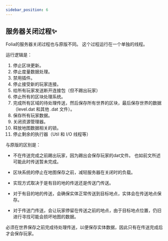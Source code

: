 ```yaml
---
sidebar_position: 6
---
```

## 服务器关闭过程✨

Folia的服务器关闭过程也与原版不同。 这个过程运行在一个单独的线程。

运行逻辑是：

1. 停止区块更新。
2. 停止度量数据处理。
3. 禁用插件。
4. 停止接受新的玩家连接。
5. 给所有玩家发送断开连接包（但不踢出玩家）
6. 停止所有的区块处理系统。
7. 完成所有区域的待处理传送，然后保存所有世界的区块，最后保存世界的数据（level.dat 和其他 .dat 文件）。
8. 保存所有玩家数据。
9. 关闭资源管理器。
10. 释放地图数据相关的锁。
11. 停止剩余的执行器（Util 和 I/O 线程等）

与原版的区别是：

- 不在传送完成之前踢出玩家，因为踢出会保存玩家的dat文件。 也如前文所述可能此时传送暂未完成。

- 区块系统的停止在地图保存之前，减轻服务器在关闭时的负载。

- 实现方式取决于是有目的地的传送还是传送门传送。

- 对于有目的地的传送，会确保实体正常传送到目标地点，实体会在传送地点保存。

- 对于传送门传送，会让玩家停留在传送之前的地点，由于目标地点位置，仍旧进行寻找可能会损坏地图的数据。

必须在世界保存之前完成待处理传送，以便保存实体数据，因此只有在传送完成后才会保存玩家。
